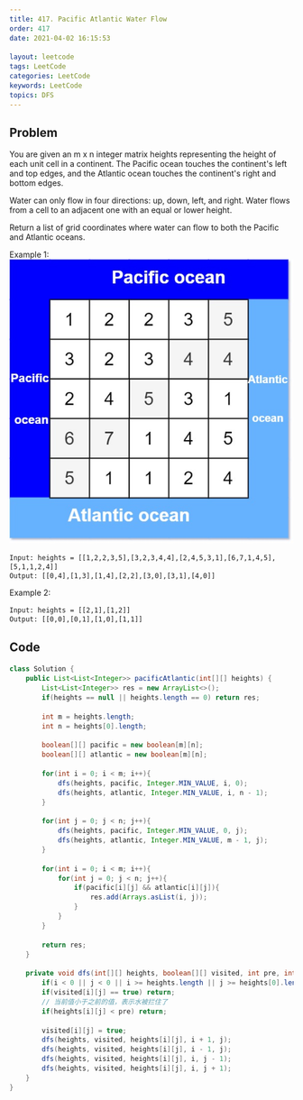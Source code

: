 ```yaml
---
title: 417. Pacific Atlantic Water Flow
order: 417
date: 2021-04-02 16:15:53

layout: leetcode
tags: LeetCode
categories: LeetCode
keywords: LeetCode
topics: DFS
---
```


## Problem

You are given an m x n integer matrix heights representing the height of each unit cell in a continent. The Pacific ocean touches the continent's left and top edges, and the Atlantic ocean touches the continent's right and bottom edges.

Water can only flow in four directions: up, down, left, and right. Water flows from a cell to an adjacent one with an equal or lower height.

Return a list of grid coordinates where water can flow to both the Pacific and Atlantic oceans.

Example 1:
![image tooltip here](./assets/417.jpeg)

```
Input: heights = [[1,2,2,3,5],[3,2,3,4,4],[2,4,5,3,1],[6,7,1,4,5],[5,1,1,2,4]]
Output: [[0,4],[1,3],[1,4],[2,2],[3,0],[3,1],[4,0]]
```

Example 2:

```
Input: heights = [[2,1],[1,2]]
Output: [[0,0],[0,1],[1,0],[1,1]]
```

## Code

```java
class Solution {
    public List<List<Integer>> pacificAtlantic(int[][] heights) {
        List<List<Integer>> res = new ArrayList<>();
        if(heights == null || heights.length == 0) return res;

        int m = heights.length;
        int n = heights[0].length;

        boolean[][] pacific = new boolean[m][n];
        boolean[][] atlantic = new boolean[m][n];

        for(int i = 0; i < m; i++){
            dfs(heights, pacific, Integer.MIN_VALUE, i, 0);
            dfs(heights, atlantic, Integer.MIN_VALUE, i, n - 1);
        }

        for(int j = 0; j < n; j++){
            dfs(heights, pacific, Integer.MIN_VALUE, 0, j);
            dfs(heights, atlantic, Integer.MIN_VALUE, m - 1, j);
        }

        for(int i = 0; i < m; i++){
            for(int j = 0; j < n; j++){
                if(pacific[i][j] && atlantic[i][j]){
                    res.add(Arrays.asList(i, j));
                }
            }
        }

        return res;
    }

    private void dfs(int[][] heights, boolean[][] visited, int pre, int i, int j){
        if(i < 0 || j < 0 || i >= heights.length || j >= heights[0].length) return;
        if(visited[i][j] == true) return;
        // 当前值小于之前的值，表示水被拦住了
        if(heights[i][j] < pre) return;

        visited[i][j] = true;
        dfs(heights, visited, heights[i][j], i + 1, j);
        dfs(heights, visited, heights[i][j], i - 1, j);
        dfs(heights, visited, heights[i][j], i, j - 1);
        dfs(heights, visited, heights[i][j], i, j + 1);
    }
}
```
